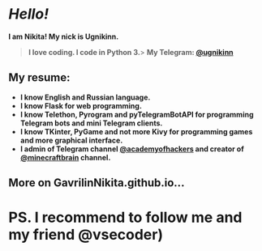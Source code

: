# *__Hello!__*
__I am Nikita! My nick is Ugnikinn.__
> __I love coding. I code in Python 3.__>
__My Telegram: [@ugnikinn](https://t.me/ugnikinn/)__
## My resume:
 - __I know English and Russian language.__
 - __I know Flask for web programming.__
 - __I know Telethon, Pyrogram and pyTelegramBotAPI for programming Telegram bots and mini Telegram clients.__ 
 - __I know TKinter, PyGame and not more Kivy for programming games and more graphical interface.__
 - __I admin of Telegram channel [@academyofhackers](https://t.me/academyofhackers/) and creator of [@minecraftbrain](https://t.me/minecraftbrain/) channel.__
## More on GavrilinNikita.github.io...
# PS. I recommend to follow me and my friend @vsecoder)
